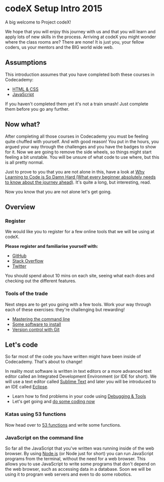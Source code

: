 # codeX Setup Intro 2015

A big welcome to Project codeX!

We hope that you will enjoy this journey with us and that you will learn and apply lots of new skills in the process. Arriving at codeX you might wonder where the class rooms are? There are none! It is just you, your fellow coders, us your mentors and the BIG world wide web.

## Assumptions

This introduction assumes that you have completed both these courses in Codecademy:

 * [HTML & CSS](http://www.codecademy.com/en/tracks/web)
 * [JavaScript](http://www.codecademy.com/en/tracks/javascript)

If you haven't completed them yet it's not a train smash! Just complete them before you go any further.

## Now what?

After completing all those courses in Codecademy you must be feeling quite chuffed with yourself. And with good reason! You put in the hours, you argued your way through the challenges and you have the badges to show for it. Now we are going to remove the side wheels, so things might start feeling a bit unstable. You will be unsure of what code to use where, but this is all pretty normal.

Just to prove to you that you are not alone in this, have a look at [Why Learning to Code is So Damn Hard (What every beginner absolutely needs to know about the journey ahead)](http://www.vikingcodeschool.com/posts/why-learning-to-code-is-so-damn-hard). It's quite a long, but interesting, read.

Now you know that you are not alone let's get going.

## Overview

### Register

We would like you to register for a few online tools that we will be using at codeX.

**Please register and familiarise yourself with:**

* [GitHub](http://www.github.com)
* [Stack Overflow](http://stackoverflow.com)
* [Twitter](http://twitter.com)

You should spend about 10 mins on each site, seeing what each does and checking out the different features.

### Tools of the trade

Next steps are to get you going with a few tools.
Work your way through each of these exercises: they're challenging but rewarding!

* [Mastering the command line](command_line.md)
* [Some software to install](software_to_install.md)
* [Version control with Git](know_git.md)

## Let's code

So far most of the code you have written might have been inside of Codecademy. That's about to change!

In reality most software is written in text editors or a more advanced text editor called an Integrated Development Environment (or IDE for short). We will use a text editor called [Sublime Text](http://www.sublimetext.com/) and later you will be introduced to an IDE called [Eclipse](https://eclipse.org/).

* Learn how to find problems in your code using [Debugging & Tools](debug_tools.md)
* Let's get going and [do some coding now](lets_code.md)

### Katas using 53 functions

Now head over to [53 functions](https://github.com/codex-academy/53functions/blob/master/README.md) and write some functions.

### JavaScript on the command line

So far all the JavaScript that you've written was running inside of the web browser.
By using [Node.js](http://nodejs.org/) (or Node just for short) you can run JavaScript programs from the terminal, without the need for a web browser. This allows you to use JavaScript to write some programs that don't depend on the web browser, such as accessing data in a database. Soon we will be using it to program web servers and even to do some robotics.
